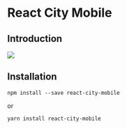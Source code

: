 React City Mobile
====================

## Introduction
![](https://github.com/huiyuye/react-city-mobile/images/demo_img.jpg)
## Installation

```
npm install --save react-city-mobile
```
or
```
yarn install react-city-mobile
```